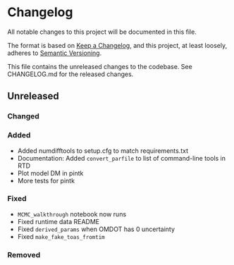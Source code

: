 # Changelog
All notable changes to this project will be documented in this file.

The format is based on [Keep a Changelog](https://keepachangelog.com/en/1.0.0/),
and this project, at least loosely, adheres to [Semantic Versioning](https://semver.org/spec/v2.0.0.html).

This file contains the unreleased changes to the codebase. See CHANGELOG.md for
the released changes.

## Unreleased
### Changed
### Added
- Added numdifftools to setup.cfg to match requirements.txt
- Documentation: Added `convert_parfile` to list of command-line tools in RTD
- Plot model DM in pintk
- More tests for pintk
### Fixed
- `MCMC_walkthrough` notebook now runs
- Fixed runtime data README 
- Fixed `derived_params` when OMDOT has 0 uncertainty
- Fixed `make_fake_toas_fromtim`
### Removed

